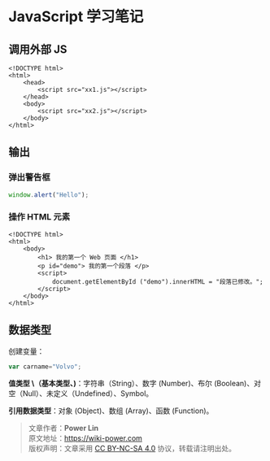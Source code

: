 # JavaScript 学习笔记

## 调用外部 JS

```markup
<!DOCTYPE html>
<html>
    <head>
        <script src="xx1.js"></script>
    </head>
    <body>
        <script src="xx2.js"></script>
    </body>
</html>
```

## 输出

### 弹出警告框

```javascript
window.alert("Hello");
```

### 操作 HTML 元素

```markup
<!DOCTYPE html>
<html>
    <body>
        <h1> 我的第一个 Web 页面 </h1>
        <p id="demo"> 我的第一个段落 </p>
        <script>
            document.getElementById ("demo").innerHTML = "段落已修改。";
        </script>
    </body>
</html>
```

## 数据类型

创建变量：

```javascript
var carname="Volvo";
```

**值类型 \（基本类型、)**：字符串（String）、数字 \(Number\)、布尔 \(Boolean\)、对空（Null）、未定义（Undefined）、Symbol。

**引用数据类型**：对象 \(Object\)、数组 \(Array\)、函数 \(Function\)。

> 文章作者：**Power Lin**  
> 原文地址：<https://wiki-power.com>  
> 版权声明：文章采用 [CC BY-NC-SA 4.0](https://creativecommons.org/licenses/by/4.0/deed.zh) 协议，转载请注明出处。